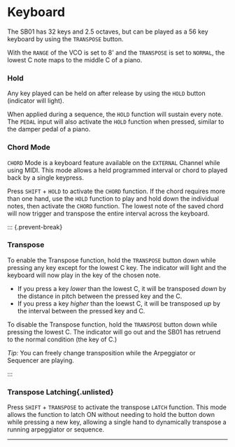 # Keyboard

<article>

The SB01 has 32 keys and 2.5 octaves, but can be played as a 56 key keyboard by using the `TRANSPOSE` button.

With the `RANGE` of the VCO is set to 8' and the `TRANSPOSE` is set to `NORMAL`, the lowest C note maps to the middle C of a piano.

### Hold

Any key played can be held on after release by using the `HOLD` button (indicator will light). 

When applied during a sequence, the `HOLD` function will sustain every note. The `PEDAL` input will also activate the `HOLD` function when pressed, similar to the damper pedal of a piano.

### Chord Mode

`CHORD` Mode is a keyboard feature available on the `EXTERNAL` Channel while using MIDI. This mode allows a held programmed interval or chord to played back by a single keypress.

Press `SHIFT` + `HOLD` to activate the `CHORD` function. If the chord requires more than one hand, use the `HOLD` function to play and hold down the individual notes, then activate the `CHORD` function. The lowest note of the saved chord will now trigger and transpose the entire interval across the keyboard.

::: {.prevent-break}

### Transpose

To enable the Transpose function, hold the `TRANSPOSE` button down while pressing any key except for the lowest C key. The indicator will light and the keyboard will now play in the key of the chosen note.

- If you press a key *lower* than the lowest C, it will be transposed *down* by the distance in pitch between the pressed key and the C.
- If you press a key *higher* than the loewst C, it will be transposed *up* by the interval between the pressed key and C.

To disable the Transpose function, hold the `TRANSPOSE` button down while pressing the lowest C. The indicator will go out and the SB01 has retruend to the normal condition (the key of C.)

*Tip:* You can freely change transposition while the Arpeggiator or Sequencer are playing.

:::

### Transpose Latching{.unlisted}

Press `SHIFT` + `TRANSPOSE` to activate the transpose `LATCH` function. This mode allows the function to latch ON without needing to hold the button down while pressing a new key, allowing a single hand to dynamically transpose a running arpeggiator or sequence.


</article>

---

